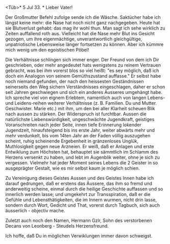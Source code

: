 <Tüb>* 5 Jul 33. <Frtag>*
Lieber Vater!

Der Großmutter Befehl zufolge sende ich die Wäsche. Saktücher habe ich längst keine mehr: die Nase hat noch nicht ganz nachgegeben. Heute hat sie Blutverlust gehabt: das mag ihr wohl thun. Man sagt ich sehe wirklich zu Zeiten auffallend roth aus. Vielleicht hat die Nase mehr Blut ins Gesicht gezogen, um ihre eigenmächtige, unverantwortlich gleichgültige, unpatriotische Lebensweise länger fortsetzen zu können. Aber ich kümmre mich wenig um den egoistischen Pöbel!

Die Verhältnisse schlingen sich immer enger. Der Freund von dem ich Dir geschrieben, oder mehr angedeutet hats wenigstens zu reinem Vertrauen gebracht, was bei ihm vorerst blos so viel heißt: "es sey möglich, daß ich doch ein Analogon von seinem Gemüthszustand auffasse." Er selbst habe noch niemand gefunden, der nach den heissesten Geständnissen seinerseits den Weg sichern Verständnisses eingeschlagen, daher er schon seit Jahren geschwiegen und sich ein anderes Äusseres umgehängt habe. Ich spreche viel von eignem Erlebtem, namentlich auch von langen Lebens- und Leidens-reihen weiterer Verhältnisse (z. B. Familien. Du und Mutter. Geschwister. Marie etc.) mit ihm, um den bei aller Klarheit scheuen Blik nach aussen zu stärken. 
Der Widerspruch ist furchtbar. Aussen die natürlichste Liebenswürdigkeit, ungeschwächte Jugendkraft, geistiges Voranschreiten nach jeder Seite, innen tiefe Erinnerung lokender Jugendzeit, hinaufsteigend bis ins erste Jahr, weiter abwärts mehr und mehr verdunkelt, bis vom 14ten Jahr an der Faden völlig auszugehen scheint, ruhig scheinende Ergebenheit in gränzenloses Unglük, Muthlosigkeit gegen neue Arzneien. Er weiß, daß er Anlagen und erste Entwiklung zum Höchsten hat, behauptet sie sämmtlich im Schlamm des Herzens versenkt zu haben, und lebt im Augenblik weiter, ohne je sich zu vergessen. Vielmehr hat jeder Moment seines Lebens die 2 Geister in so ausgeprägter Gestalt, wie es mir selbst kaum je möglich schien.

Zu Vereinigung dieses Geistes Aussen und des Geistes Innen habe ich darauf gedrungen, daß er erstens das Äussere, das ihm so fremd und anderweitig scheine, einmal durch die heilige Geschichte auffassen und so innerlich werden lasse; und umgekehrt zur Transspiration, daß er die Gefühle und Lebensthätigkeiten, die im Innern wurmen, nicht drin lasse, sondern durch Wort, Gedicht und That, vorerst durch Tagbuch, sich auch äusserlich - objectiv mache.

Zuletzt auch noch den Namen, Hermann Gzlr, Sohn des verstorbenen Decans von Leonberg - Steudels Herzensfreund.

Ich hoffe, daß Du in möglichen Verwiklungen immer davon schweigst. 